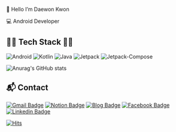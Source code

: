   
👋 Hello I’m Daewon Kwon
  
💻 Android Developer

<!-- ## 💡 Current Interests

- Kotlin
- Coroutines
- Flow
- Animation
- Hilt
- Android Jetpack Compose
- AAC
- Clean Architecture
 -->
<!-- *** -->

## 👨‍💻 Tech Stack 👨‍💻 

![Android](https://img.shields.io/badge/Android-4BB749?style=flat-square&logo=Android&logoColor=white)
![Kotlin](https://img.shields.io/badge/Kotlin-7F52FF?style=flat-square&logo=Kotlin&logoColor=white)
![Java](https://img.shields.io/badge/Java-007396?style=flat-square&logo=Java&logoColor=white)
![Jetpack](https://img.shields.io/badge/Jetpack-4BB749?style=flat-square&logo=Private-Internet-Access&logoColor=white)
![Jetpack-Compose](https://img.shields.io/badge/Jetpack-Compose-8DD6F9?style=flat-square&logo=Webpack&logoColor=white)

<!-- Theme dark, radical, merko, gruvbox, tokyonight, onedark, cobalt, synthwave, highcontrast, dracula -->
![Anurag's GitHub stats](https://github-readme-stats.vercel.app/api?username=KwonDae&count_private=true&hide=contribs,prs&show_icons=true&theme=dracula)

<!-- *** -->

  
## :mailbox_with_mail: Contact

[![Gmail Badge](https://img.shields.io/badge/Gmail-EA4335?style=flat-square&logo=Gmail&logoColor=white)](mailto:green201402317@gmail.com)
[![Notion Badge](https://img.shields.io/badge/Notion-000000?style=flat-square&logo=Notion&logoColor=white)](https://daewonkwon.notion.site)
[![Blog Badge](https://img.shields.io/badge/TechBlog-000000?style=flat-square&logo=Bloglovin&logoColor=white)](https://codedaeng.tistory.com)
[![Facebook Badge](https://img.shields.io/badge/Facebook-1877F2?style=flat-square&logo=Facebook&logoColor=white)](https://www.facebook.com/daewon.kwon.14)
[![Linkedin Badge](https://img.shields.io/badge/Linkedin-45B6F2?style=flat-square&logo=LogMeIn&logoColor=white)](https://www.linkedin.com/in/daewon-kwon)


[![Hits](https://hits.seeyoufarm.com/api/count/incr/badge.svg?url=https%3A%2F%2Fgithub.com%2FKwonDae&count_bg=%2379C83D&title_bg=%23555555&icon=github.svg&icon_color=%23E7E7E7&title=hits&edge_flat=false)](https://hits.seeyoufarm.com)
